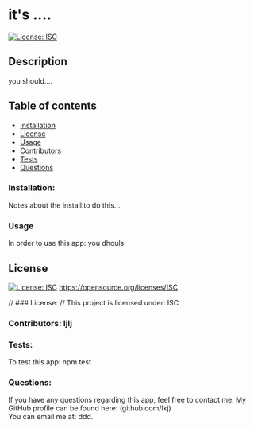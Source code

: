 
  
  # it's ....

  [![License: ISC](https://img.shields.io/badge/License-ISC-blue.svg)](https://opensource.org/licenses/ISC)
  
  ## Description
  you should....

  ## Table of contents
  * [Installation](#installation)
  * [License](#license)
  * [Usage](#usage)
  * [Contributors](#contributors)
  * [Tests](#test)
  * [Questions](#questions)
  ### Installation:
  Notes about the install:to do this....
  ### Usage
  In order to use this app: you dhouls
   ## License

  
  [![License: ISC](https://img.shields.io/badge/License-ISC-blue.svg)](https://opensource.org/licenses/ISC)
  https://opensource.org/licenses/ISC
  
  
  // ### License:
  // This project is licensed under: ISC
  ### Contributors: ljlj
  ### Tests:
  To test this app: npm test
  ### Questions:
  If you have any questions regarding this app, feel free to contact me: 
  My GitHub profile can be found here: (github.com/lkj)   
  You can email me at: ddd.



